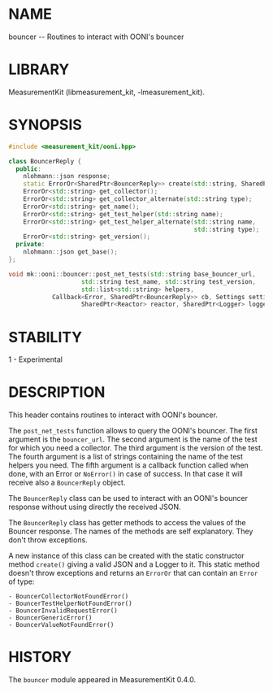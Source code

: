 # NAME
bouncer -- Routines to interact with OONI's bouncer

# LIBRARY
MeasurementKit (libmeasurement_kit, -lmeasurement_kit).

# SYNOPSIS
```C++
#include <measurement_kit/ooni.hpp>

class BouncerReply {
  public:
    nlohmann::json response;
    static ErrorOr<SharedPtr<BouncerReply>> create(std::string, SharedPtr<Logger>);
    ErrorOr<std::string> get_collector();
    ErrorOr<std::string> get_collector_alternate(std::string type);
    ErrorOr<std::string> get_name();
    ErrorOr<std::string> get_test_helper(std::string name);
    ErrorOr<std::string> get_test_helper_alternate(std::string name,
                                                   std::string type);
    ErrorOr<std::string> get_version();
  private:
    nlohmann::json get_base();
};

void mk::ooni::bouncer::post_net_tests(std::string base_bouncer_url, 
                    std::string test_name, std::string test_version,
                    std::list<std::string> helpers, 
		    Callback<Error, SharedPtr<BouncerReply>> cb, Settings settings,
                    SharedPtr<Reactor> reactor, SharedPtr<Logger> logger);
```

# STABILITY

1 - Experimental

# DESCRIPTION

This header contains routines to interact with OONI's bouncer.

The `post_net_tests` function allows to query the OONI's bouncer. The 
first argument is the `bouncer_url`. The second argument is the name of
the test for which you need a collector. The third argument is the version
of the test. The fourth argument is a list of strings containing the name of
the test helpers you need. The fifth argument is a callback function called
when done, with an Error or `NoError()` in case of success. In that case
it will receive also a `BouncerReply` object.

The `BouncerReply` class can be used to interact with an OONI's bouncer
response without using directly the received JSON.

The `BouncerReply` class has getter methods to access the values of
the Bouncer response. The names of the methods are self explanatory.
They don't throw exceptions.

A new instance of this class can be created with the static constructor
method `create()` giving a valid JSON and a Logger to it. This static
method doesn't throw exceptions and returns an `ErrorOr` that can contain 
an `Error` of type:

```
- BouncerCollectorNotFoundError()
- BouncerTestHelperNotFoundError()
- BouncerInvalidRequestError()
- BouncerGenericError()
- BouncerValueNotFoundError()
```

# HISTORY

The `bouncer` module appeared in MeasurementKit 0.4.0.
